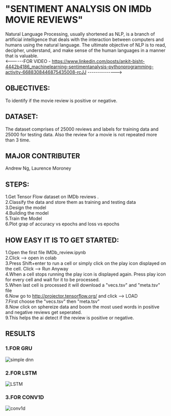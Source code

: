 

# "SENTIMENT ANALYSIS ON IMDb MOVIE REVIEWS"

Natural Language Processing, usually shortened as NLP, is a branch of artificial intelligence that deals with the interaction between computers and humans using the natural language. The ultimate objective of NLP is to read, decipher, understand, and make sense of the human languages in a manner that is valuable.<br>
<------FOR VIDEO - https://www.linkedin.com/posts/ankit-bisht-4442b4186_machinelearning-sentimentanalysis-pythonprogramming-activity-6688308446875435008-rcJJ -------------->

## OBJECTIVES:<br>
To identify if the movie review is positive or negative.

## DATASET:<br>
The dataset comprises of 25000 reviews and labels for training data and 25000 for testing data. Also the review for a movie is not repeated more than 3 time.<br>

## MAJOR CONTRIBUTER<BR>
  Andrew Ng, Laurence Moroney<br>
  
## STEPS:<br>
1.Get Tensor Flow dataset on IMDb reviews .<br>
2.Classify the data and store them as training and testing data <br>
3.Design the model <br>
4.Building the model <br>
5.Train the Model <br>
6.Plot grap of accuracy vs epochs and loss vs epochs <br>

## HOW EASY IT IS TO GET STARTED:
1.Open the first file IMDb_review.ipynb<br>
2.Click --> open in colab<br>
3.Press Shift+enter to run a cell or simply click on the play icon displayed on the cell. Click --> Run Anyway<br>
4.When a cell stops running the play icon is displayed again. Press play icon for every cell and wait for it to be processed. <br>
5.When last cell is processed it will download a "vecs.tsv" and "meta.tsv" file <br>
6.Now go to http://projector.tensorflow.org/ and click --> LOAD<br>
7.First choose the "vecs.tsv" then "meta.tsv"<br>
8.Now click on sphereize data and boom the most used words in positive and negative reviews get seperated.<br>
9.This helps the ai detect if the review is positive or negative.

## RESULTS

### 1.FOR GRU<br>
![simple dnn](https://user-images.githubusercontent.com/68053008/87217184-3f0a3180-c364-11ea-81d4-f3377dd79e9e.png)<br>

### 2.FOR LSTM<br>
![LSTM](https://user-images.githubusercontent.com/68053008/87217191-4f221100-c364-11ea-8c93-1679c6885bb0.png)<br>

### 3.FOR CONV1D<br>
![conv1d](https://user-images.githubusercontent.com/68053008/87217221-85f82700-c364-11ea-852a-b96273cc1db1.png)



